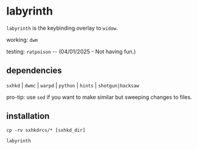 # labyrinth

`labyrinth` is the keybinding overlay to `widow`.

working: `dwm`

testing: `ratpoison` -- (04/01/2025 - Not having fun.)

## dependencies

`sxhkd` |
`dwmc` |
`warpd` | 
`python` |
`hints` | `shotgun|hacksaw`


pro-tip: use `sed` if you want to make similar but sweeping changes to files.

## installation

`cp -rv sxhkdrcs/* [sxhkd_dir]` 

`labyrinth`
